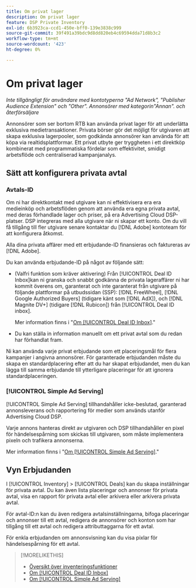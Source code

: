 ```yaml
---
title: Om privat lager
description: Om privat lager
feature: DSP Private Inventory
exl-id: 6b3923ca-ccd1-450e-bff0-139e3838c999
source-git-commit: 39f491a39bdc9d8dd820eb4c69594dda71d8b3c2
workflow-type: tm+mt
source-wordcount: '423'
ht-degree: 0%

---
```


# Om privat lager

*Inte tillgängligt för användare med kontotyperna &quot;Ad Network&quot;, &quot;Publisher Audience Extension&quot; och &quot;Other&quot;. Annonsörer med kategorin&quot;Annan&quot;. och återförsäljare*

Annonsörer som ser bortom RTB kan använda privat lager för att underlätta exklusiva medietransaktioner. Privata börser gör det möjligt för utgivaren att skapa exklusiva lagerpooler, som godkända annonsörer kan använda för att köpa via realtidsplattformar. Ett privat utbyte ger tryggheten i ett direktköp kombinerat med programmatiska fördelar som effektivitet, smidigt arbetsflöde och centraliserad kampanjanalys.

## Sätt att konfigurera privata avtal

### Avtals-ID

Om ni har direktkontakt med utgivare kan ni effektivisera era era medieinköp och arbetsflöden genom att använda era egna privata avtal, med deras förhandlade lager och priser, på era Advertising Cloud DSP-platser. DSP integreras med alla utgivare när ni skapar ett konto. Om du vill få tillgång till fler utgivare senare kontaktar du [!DNL Adobe] kontoteam för att konfigurera åtkomst. <!-- + sentence from Ramey? (no longer here) about how we certify the publishers -->

Alla dina privata affärer med ett erbjudande-ID finansieras och faktureras av [!DNL Adobe].

Du kan använda erbjudande-ID på något av följande sätt:

* (Valfri funktion som kräver aktivering) Från [!UICONTROL Deal ID Inbox]kan ni granska och snabbt godkänna de privata lageraffärer ni har kommit överens om, garanterat och inte garanterat från utgivare på följande plattformar på utbudssidan (SSP): [!DNL FreeWheel], [!DNL Google Authorized Buyers] (tidigare känt som [!DNL AdX]), och [!DNL Magnite DV+] (tidigare [!DNL Rubicon]) från [!UICONTROL Deal ID inbox].

   Mer information finns i &quot;[Om [!UICONTROL Deal ID Inbox]](deal-id-inbox-about.md).&quot;

* Du kan ställa in information manuellt om ett privat avtal som du redan har förhandlat fram.

Ni kan använda varje privat erbjudande som ett placeringsmål för flera kampanjer i angivna annonsörer. För garanterade erbjudanden måste du skapa en standardplacering efter att du har skapat erbjudandet, men du kan lägga till samma erbjudande till ytterligare placeringar för att ignorera standardplaceringen.

### [!UICONTROL Simple Ad Serving]

[!UICONTROL Simple Ad Serving] tillhandahåller icke-beslutad, garanterad annonsleverans och rapportering för medier som används utanför Advertising Cloud DSP.

Varje annons hanteras direkt av utgivaren och DSP tillhandahåller en pixel för händelsespårning som skickas till utgivaren, som måste implementera pixeln och trafikera annonserna.

Mer information finns i &quot;[Om [!UICONTROL Simple Ad Serving]](simple-deal-about.md).&quot;

## Vyn Erbjudanden

I [!UICONTROL Inventory] > [!UICONTROL Deals] kan du skapa inställningar för privata avtal. Du kan även lista placeringar och annonser för privata avtal, visa en rapport för privata avtal eller arkivera eller arkivera privata avtal.

För avtal-ID:n kan du även redigera avtalsinställningarna, bifoga placeringar och annonser till ett avtal, redigera de annonsörer och konton som har tillgång till ett avtal och redigera attributtaggarna för ett avtal.

För enkla erbjudanden om annonsvisning kan du visa pixlar för händelsespårning för ett avtal.

>[!MORELIKETHIS]
>
>* [Översikt över inventeringsfunktioner](/help/dsp/inventory/inventory-overview.md)
>* [Om [!UICONTROL Deal ID Inbox]](/help/dsp/inventory/deal-id-inbox-about.md)
>* [Om [!UICONTROL Simple Ad Serving]](simple-deal-about.md)

